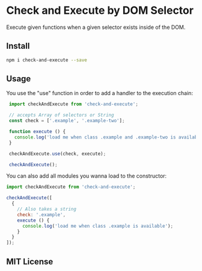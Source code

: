 # Check and Execute by DOM Selector
Execute given functions when a given selector exists inside of the DOM.

## Install
```bash
npm i check-and-execute --save
```

## Usage
You use the "use" function in order to add a handler to the execution chain:

```javascript
 import checkAndExecute from 'check-and-execute';

 // accepts Array of selectors or String
 const check = ['.example', '.example-two'];

 function execute () {
   console.log('load me when class .example and .example-two is available');
 }

 checkAndExecute.use(check, execute);

 checkAndExecute();
```

You can also add all modules you wanna load to the constructor:

```javascript
import checkAndExecute from 'check-and-execute';

checkAndExecute([
  {
    // Also takes a string
    check: '.example',
    execute () {
      console.log('load me when class .example is available');
    }
  }
]);
```
## MIT License
